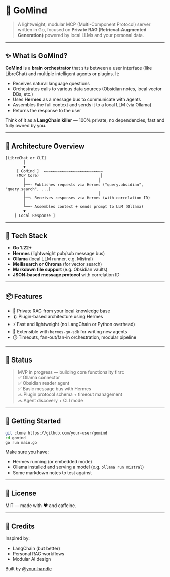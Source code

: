 # 🧠 GoMind

> A lightweight, modular MCP (Multi-Component Protocol) server written in Go, focused on **Private RAG (Retrieval-Augmented Generation)** powered by local LLMs and your personal data.

---

## ✨ What is GoMind?

**GoMind** is a **brain orchestrator** that sits between a user interface (like LibreChat) and multiple intelligent agents or plugins. It:
- Receives natural language questions
- Orchestrates calls to various data sources (Obsidian notes, local vector DBs, etc.)
- Uses **Hermes** as a message bus to communicate with agents
- Assembles the full context and sends it to a local LLM (via Ollama)
- Returns the response to the user

Think of it as a **LangChain killer** — 100% private, no dependencies, fast and fully owned by you.

---

## 🧩 Architecture Overview

```text
[LibreChat or CLI]
        │
        ▼
     [ GoMind ]  ←←←←←←←←←←←←←←←←←←←←←←←←←←
     (MCP Core)                           │
        │                                │
        ├──→ Publishes requests via Hermes ("query.obsidian", "query.search", ...)
        │                                │
        ├──← Receives responses via Hermes (with correlation ID)
        │
        └──→ Assembles context + sends prompt to LLM (Ollama)
        ▼
    [ Local Response ]
```

---

## 🔧 Tech Stack

- **Go 1.22+**
- **Hermes** (lightweight pub/sub message bus)
- **Ollama** (local LLM runner, e.g. Mistral)
- **Meilisearch or Chroma** (for vector search)
- **Markdown file support** (e.g. Obsidian vaults)
- **JSON-based message protocol** with correlation ID

---

## 📦 Features

- 🧠 Private RAG from your local knowledge base
- 🪝 Plugin-based architecture using Hermes
- ⚡ Fast and lightweight (no LangChain or Python overhead)
- 🧰 Extensible with `hermes-go-sdk` for writing new agents
- ⏱️ Timeouts, fan-out/fan-in orchestration, modular pipeline

---

## 🚧 Status

> MVP in progress — building core functionality first:  
> ✅ Ollama connector  
> ✅ Obsidian reader agent  
> ✅ Basic message bus with Hermes  
> 🔜 Plugin protocol schema + timeout management  
> 🔜 Agent discovery + CLI mode

---

## 🚀 Getting Started

```bash
git clone https://github.com/your-user/gomind
cd gomind
go run main.go
```

Make sure you have:
- Hermes running (or embedded mode)
- Ollama installed and serving a model (e.g. `ollama run mistral`)
- Some markdown notes to test against

---

## 📜 License

MIT — made with ❤️ and caffeine.

---

## 🙌 Credits

Inspired by:
- LangChain (but better)
- Personal RAG workflows
- Modular AI design

Built by [@your-handle](https://github.com/your-user)
